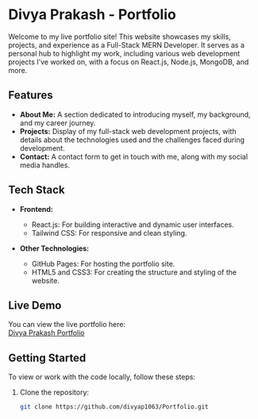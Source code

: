 # Divya Prakash - Portfolio

Welcome to my live portfolio site! This website showcases my skills, projects, and experience as a Full-Stack MERN Developer. It serves as a personal hub to highlight my work, including various web development projects I’ve worked on, with a focus on React.js, Node.js, MongoDB, and more.

## Features

- **About Me:** A section dedicated to introducing myself, my background, and my career journey.
- **Projects:** Display of my full-stack web development projects, with details about the technologies used and the challenges faced during development.
- **Contact:** A contact form to get in touch with me, along with my social media handles.

## Tech Stack

- **Frontend:**
  - React.js: For building interactive and dynamic user interfaces.
  - Tailwind CSS: For responsive and clean styling.
    
- **Other Technologies:**
  - GitHub Pages: For hosting the portfolio site.
  - HTML5 and CSS3: For creating the structure and styling of the website.

## Live Demo

You can view the live portfolio here:  
[Divya Prakash Portfolio](https://divyap1063.github.io/Portfolio)

## Getting Started

To view or work with the code locally, follow these steps:

1. Clone the repository:
   ```bash
   git clone https://github.com/divyap1063/Portfolio.git
